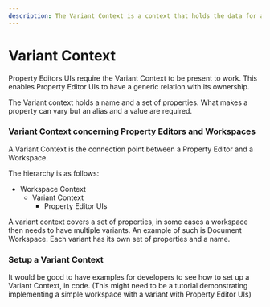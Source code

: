 ```yaml
---
description: The Variant Context is a context that holds the data for a set of properties.
---
```


# Variant Context

Property Editors UIs require the Variant Context to be present to work. This enables Property Editor UIs to have a generic relation with its ownership.

The Variant context holds a name and a set of properties. What makes a property can vary but an alias and a value are required.

### Variant Context concerning Property Editors and Workspaces

A Variant Context is the connection point between a Property Editor and a Workspace.

The hierarchy is as follows:

* Workspace Context
  * Variant Context
    * Property Editor UIs

A variant context covers a set of properties, in some cases a workspace then needs to have multiple variants. An example of such is Document Workspace. Each variant has its own set of properties and a name.

### Setup a Variant Context

It would be good to have examples for developers to see how to set up a Variant Context, in code. (This might need to be a tutorial demonstrating implementing a simple workspace with a variant with Property Editor UIs)
